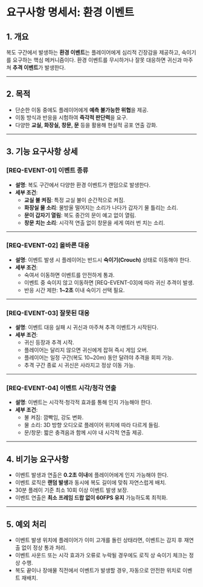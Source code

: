 # 요구사항 명세서: 환경 이벤트

## 1. 개요

복도 구간에서 발생하는 **환경 이벤트**는 플레이어에게 심리적 긴장감을 제공하고, 숙이기를 요구하는 핵심 메커니즘이다. 환경 이벤트를 무시하거나 잘못 대응하면 귀신과 마주쳐 **추격 이벤트**가 발생한다.

---

## 2. 목적

- 단순한 이동 중에도 플레이어에게 **예측 불가능한 위협**을 제공.
- 이동 방식과 반응을 시험하여 **즉각적 판단력**을 요구.
- 다양한 **교실, 화장실, 창문, 문** 등을 활용해 현실적 공포 연출 강화.

---

## 3. 기능 요구사항 상세

### [REQ-EVENT-01] 이벤트 종류

- **설명**: 복도 구간에서 다양한 환경 이벤트가 랜덤으로 발생한다.
- **세부 조건**:
    - **교실 불 켜짐**: 특정 교실 불이 순간적으로 켜짐.
    - **화장실 물 소리**: 물방울 떨어지는 소리가 나다가 갑자기 물 틀리는 소리.
    - **문이 갑자기 열림**: 복도 중간의 문이 예고 없이 열림.
    - **창문 치는 소리**: 시각적 연출 없이 창문을 세게 여러 번 치는 소리.

---

### [REQ-EVENT-02] 올바른 대응

- **설명**: 이벤트 발생 시 플레이어는 반드시 **숙이기(Crouch)** 상태로 이동해야 한다.
- **세부 조건**:
    - 숙여서 이동하면 이벤트를 안전하게 통과.
    - 이벤트 중 숙이지 않고 이동하면 [REQ-EVENT-03]에 따라 귀신 추격이 발생.
    - 반응 시간 제한: **1~2초** 이내 숙이기 선택 필요.

---

### [REQ-EVENT-03] 잘못된 대응

- **설명**: 이벤트 대응 실패 시 귀신과 마주쳐 추격 이벤트가 시작된다.
- **세부 조건**:
    - 귀신 등장과 추격 시작.
    - 플레이어는 달리지 않으면 귀신에게 잡혀 즉시 게임 오버.
    - 플레이어는 일정 구간(복도 10~20m) 동안 달려야 추격을 회피 가능.
    - 추격 구간 종료 시 귀신은 사라지고 정상 이동 가능.

---

### [REQ-EVENT-04] 이벤트 시각/청각 연출

- **설명**: 이벤트는 시각적·청각적 효과를 통해 인지 가능해야 한다.
- **세부 조건**:
    - 불 켜짐: 깜빡임, 강도 변화.
    - 물 소리: 3D 방향 오디오로 플레이어 위치에 따라 다르게 들림.
    - 문/창문: 짧은 충격음과 함께 시야 내 시각적 연출 제공.

---

## 4. 비기능 요구사항

- 이벤트 발생과 연출은 **0.2초 이내**에 플레이어에게 인지 가능해야 한다.
- 이벤트 로직은 **랜덤 발생**과 동시에 복도 길이에 맞춰 자연스럽게 배치.
- 30분 플레이 기준 최소 10회 이상 이벤트 발생 보장.
- 이벤트 연출은 **최소 프레임 드랍 없이 60FPS 유지** 가능하도록 최적화.

---

## 5. 예외 처리

- 이벤트 발생 위치에 플레이어가 이미 고개를 돌린 상태라면, 이벤트는 감지 후 재연출 없이 정상 통과 처리.
- 이벤트 사운드 또는 시각 효과가 오류로 누락될 경우에도 로직 상 숙이기 체크는 정상 수행.
- 복도 끝이나 장애물 직전에서 이벤트가 발생할 경우, 자동으로 안전한 위치로 이벤트 재배치.